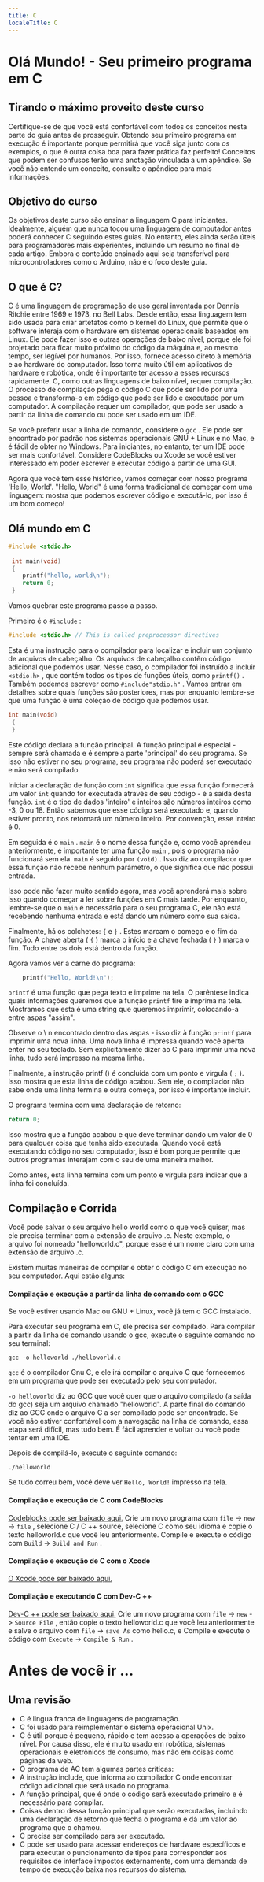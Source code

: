 ```yaml
---
title: C
localeTitle: C
---
```

# Olá Mundo! - Seu primeiro programa em C

## Tirando o máximo proveito deste curso

Certifique-se de que você está confortável com todos os conceitos nesta parte do guia antes de prosseguir. Obtendo seu primeiro programa em execução é importante porque permitirá que você siga junto com os exemplos, o que é outra coisa boa para fazer prática faz perfeito! Conceitos que podem ser confusos terão uma anotação vinculada a um apêndice. Se você não entende um conceito, consulte o apêndice para mais informações.

## Objetivo do curso

Os objetivos deste curso são ensinar a linguagem C para iniciantes. Idealmente, alguém que nunca tocou uma linguagem de computador antes poderá conhecer C seguindo estes guias. No entanto, eles ainda serão úteis para programadores mais experientes, incluindo um resumo no final de cada artigo. Embora o conteúdo ensinado aqui seja transferível para microcontroladores como o Arduino, não é o foco deste guia.

## O que é C?

C é uma linguagem de programação de uso geral inventada por Dennis Ritchie entre 1969 e 1973, no Bell Labs. Desde então, essa linguagem tem sido usada para criar artefatos como o kernel do Linux, que permite que o software interaja com o hardware em sistemas operacionais baseados em Linux. Ele pode fazer isso e outras operações de baixo nível, porque ele foi projetado para ficar muito próximo do código da máquina e, ao mesmo tempo, ser legível por humanos. Por isso, fornece acesso direto à memória e ao hardware do computador. Isso torna muito útil em aplicativos de hardware e robótica, onde é importante ter acesso a esses recursos rapidamente. C, como outras linguagens de baixo nível, requer compilação. O processo de compilação pega o código C que pode ser lido por uma pessoa e transforma-o em código que pode ser lido e executado por um computador. A compilação requer um compilador, que pode ser usado a partir da linha de comando ou pode ser usado em um IDE.

Se você preferir usar a linha de comando, considere o `gcc` . Ele pode ser encontrado por padrão nos sistemas operacionais GNU + Linux e no Mac, e é fácil de obter no Windows. Para iniciantes, no entanto, ter um IDE pode ser mais confortável. Considere CodeBlocks ou Xcode se você estiver interessado em poder escrever e executar código a partir de uma GUI.

Agora que você tem esse histórico, vamos começar com nosso programa 'Hello, World'. "Hello, World" é uma forma tradicional de começar com uma linguagem: mostra que podemos escrever código e executá-lo, por isso é um bom começo!

## Olá mundo em C

```C
#include <stdio.h> 
 
 int main(void) 
 { 
    printf("hello, world\n"); 
    return 0; 
 } 
```

Vamos quebrar este programa passo a passo.

Primeiro é o `#include` :

```C
#include <stdio.h> // This is called preprocessor directives 
```

Esta é uma instrução para o compilador para localizar e incluir um conjunto de arquivos de cabeçalho. Os arquivos de cabeçalho contêm código adicional que podemos usar. Nesse caso, o compilador foi instruído a incluir `<stdio.h>` , que contém todos os tipos de funções úteis, como `printf()` . Também podemos escrever como `#include"stdio.h"` . Vamos entrar em detalhes sobre quais funções são posteriores, mas por enquanto lembre-se que uma função é uma coleção de código que podemos usar.

```C
int main(void) 
 { 
 } 
```

Este código declara a função principal. A função principal é especial - sempre será chamada e é sempre a parte 'principal' do seu programa. Se isso não estiver no seu programa, seu programa não poderá ser executado e não será compilado.

Iniciar a declaração de função com `int` significa que essa função fornecerá um valor `int` quando for executada através de seu código - é a saída desta função. `int` é o tipo de dados 'inteiro' e inteiros são números inteiros como -3, 0 ou 18. Então sabemos que esse código será executado e, quando estiver pronto, nos retornará um número inteiro. Por convenção, esse inteiro é 0.

Em seguida é o `main` . `main` é o nome dessa função e, como você aprendeu anteriormente, é importante ter uma função `main` , pois o programa não funcionará sem ela. `main` é seguido por `(void)` . Isso diz ao compilador que essa função não recebe nenhum parâmetro, o que significa que não possui entrada.

Isso pode não fazer muito sentido agora, mas você aprenderá mais sobre isso quando começar a ler sobre funções em C mais tarde. Por enquanto, lembre-se que o `main` é necessário para o seu programa C, ele não está recebendo nenhuma entrada e está dando um número como sua saída.

Finalmente, há os colchetes: `{` e `}` . Estes marcam o começo e o fim da função. A chave aberta ( `{` ) marca o início e a chave fechada ( `}` ) marca o fim. Tudo entre os dois está dentro da função.

Agora vamos ver a carne do programa:

```C
    printf("Hello, World!\n"); 
```

`printf` é uma função que pega texto e imprime na tela. O parêntese indica quais informações queremos que a função `printf` tire e imprima na tela. Mostramos que esta é uma string que queremos imprimir, colocando-a entre aspas "assim".

Observe o \\ n encontrado dentro das aspas - isso diz à função `printf` para imprimir uma nova linha. Uma nova linha é impressa quando você aperta enter no seu teclado. Sem explicitamente dizer ao C para imprimir uma nova linha, tudo será impresso na mesma linha.

Finalmente, a instrução printf () é concluída com um ponto e vírgula ( `;` ). Isso mostra que esta linha de código acabou. Sem ele, o compilador não sabe onde uma linha termina e outra começa, por isso é importante incluir.

O programa termina com uma declaração de retorno:

```C
return 0; 
```

Isso mostra que a função acabou e que deve terminar dando um valor de 0 para qualquer coisa que tenha sido executada. Quando você está executando código no seu computador, isso é bom porque permite que outros programas interajam com o seu de uma maneira melhor.

Como antes, esta linha termina com um ponto e vírgula para indicar que a linha foi concluída.

## Compilação e Corrida

Você pode salvar o seu arquivo hello world como o que você quiser, mas ele precisa terminar com a extensão de arquivo .c. Neste exemplo, o arquivo foi nomeado "helloworld.c", porque esse é um nome claro com uma extensão de arquivo .c.

Existem muitas maneiras de compilar e obter o código C em execução no seu computador. Aqui estão alguns:

#### Compilação e execução a partir da linha de comando com o GCC

Se você estiver usando Mac ou GNU + Linux, você já tem o GCC instalado.

Para executar seu programa em C, ele precisa ser compilado. Para compilar a partir da linha de comando usando o gcc, execute o seguinte comando no seu terminal:

```shell
gcc -o helloworld ./helloworld.c 
```

`gcc` é o compilador Gnu C, e ele irá compilar o arquivo C que fornecemos em um programa que pode ser executado pelo seu computador.

`-o helloworld` diz ao GCC que você quer que o arquivo compilado (a saída do gcc) seja um arquivo chamado "helloworld". A parte final do comando diz ao GCC onde o arquivo C a ser compilado pode ser encontrado. Se você não estiver confortável com a navegação na linha de comando, essa etapa será difícil, mas tudo bem. É fácil aprender e voltar ou você pode tentar em uma IDE.

Depois de compilá-lo, execute o seguinte comando:

```shell
./helloworld 
```

Se tudo correu bem, você deve ver `Hello, World!` impresso na tela.

#### Compilação e execução de C com CodeBlocks

[Codeblocks pode ser baixado aqui.](http://www.codeblocks.org/downloads/26) Crie um novo programa com `file` -> `new` -> `file` , selecione C / C ++ source, selecione C como seu idioma e copie o texto helloworld.c que você leu anteriormente. Compile e execute o código com `Build` -> `Build and Run` .

#### Compilação e execução de C com o Xcode

[O Xcode pode ser baixado aqui.](https://developer.apple.com/xcode/)

#### Compilação e executando C com Dev-C ++

[Dev-C ++ pode ser baixado aqui.](https://sourceforge.net/projects/orwelldevcpp/) Crie um novo programa com `file` -> `new` -> `Source File` , então copie o texto helloworld.c que você leu anteriormente e salve o arquivo com `file` -> `save As` como hello.c, e Compile e execute o código com `Execute` -> `Compile & Run` .

# Antes de você ir ...

## Uma revisão

*   C é lingua franca de linguagens de programação.
*   C foi usado para reimplementar o sistema operacional Unix.
*   C é útil porque é pequeno, rápido e tem acesso a operações de baixo nível. Por causa disso, ele é muito usado em robótica, sistemas operacionais e eletrônicos de consumo, mas não em coisas como páginas da web.
*   O programa de AC tem algumas partes críticas:
*   A instrução include, que informa ao compilador C onde encontrar código adicional que será usado no programa.
*   A função principal, que é onde o código será executado primeiro e é necessário para compilar.
*   Coisas dentro dessa função principal que serão executadas, incluindo uma declaração de retorno que fecha o programa e dá um valor ao programa que o chamou.
*   C precisa ser compilado para ser executado.
*   C pode ser usado para acessar endereços de hardware específicos e para executar o puncionamento de tipos para corresponder aos requisitos de interface impostos externamente, com uma demanda de tempo de execução baixa nos recursos do sistema.

